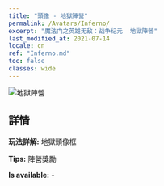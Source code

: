 ```yaml
---
title: "頭像 - 地獄陣營"
permalink: /Avatars/Inferno/
excerpt: "魔法门之英雄无敌：战争纪元  地獄陣營"
last_modified_at: 2021-07-14
locale: cn
ref: "Inferno.md"
toc: false
classes: wide
---
```

 ![地獄陣營](/images/a/avatarFrame_3.png)

## 詳情

 **玩法詳解:** 地獄頭像框 

 **Tips:** 陣營獎勵 

 **Is available:**  - 


